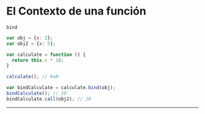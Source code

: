 # El Contexto de una función

`bind`

``` javascript
var obj = {x: 2};
var obj2 = {x: 5};

var calculate = function () {
  return this.x * 10;
}

calculate(); // NaN

var bindCalculate = calculate.bind(obj);
bindCalculate(); // 20
bindCalculate.call(obj2); // 20
```

---